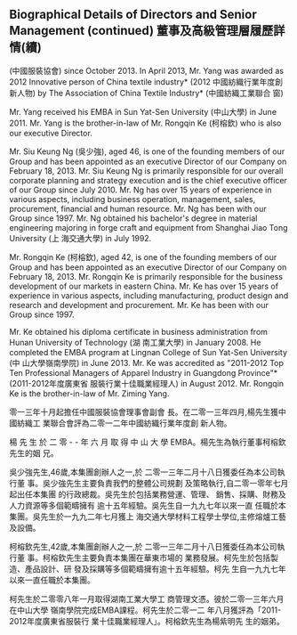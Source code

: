 ## Biographical Details of Directors and Senior Management (continued) 董事及高級管理層履歷詳情(續)

(中國服裝協會) since October 2013. In April 2013, Mr. Yang was awarded as 2012 Innovative person of China textile industry\* (2012 中國紡織行業年度創新人物) by The Association of China Textile Industry\* (中國紡織工業聯合 窗)

Mr. Yang received his EMBA in Sun Yat-Sen University (中山大學) in June 2011. Mr. Yang is the brother-in-law of Mr. Rongqin Ke (柯榕欽) who is also our executive Director.

Mr. Siu Keung Ng (吳少強), aged 46, is one of the founding members of our Group and has been appointed as an executive Director of our Company on February 18, 2013. Mr. Siu Keung Ng is primarily responsible for our overall corporate planning and strategy execution and is the chief executive officer of our Group since July 2010. Mr. Ng has over 15 years of experience in various aspects, including business operation, management, sales, procurement, financial and human resource. Mr. Ng has been with our Group since 1997. Mr. Ng obtained his bachelor's degree in material engineering majoring in forge craft and equipment from Shanghai Jiao Tong University (上 海交通大學) in July 1992.

Mr. Rongqin Ke (柯榕欽), aged 42, is one of the founding members of our Group and has been appointed as an executive Director of our Company on February 18, 2013. Mr. Rongqin Ke is primarily responsible for the business development of our markets in eastern China. Mr. Ke has over 15 years of experience in various aspects, including manufacturing, product design and research and development and procurement. Mr. Ke has been with our Group since 1997.

Mr. Ke obtained his diploma certificate in business administration from Hunan University of Technology (湖 南工業大學) in January 2008. He completed the EMBA program at Lingnan College of Sun Yat-Sen University (中 山大學嶺南學院) in June 2013. Mr. Ke was accredited as "2011-2012 Top Ten Professional Managers of Apparel Industry in Guangdong Province"\* (2011-2012年度廣東省 服裝行業十佳職業經理人) in August 2012. Mr. Rongqin Ke is the brother-in-law of Mr. Ziming Yang.

零一三年十月起擔任中國服裝協會理事會副會 長。在二零一三年四月,楊先生獲中國紡織工 業聯合會評為二零一二年中國紡織行業年度創 新人物。

楊 先 生 於 二 零 - - 年 六 月 取 得 中 山 大 學 EMBA。楊先生為執行董事柯榕欽先生的姻 兄。

吳少強先生,46歲,本集團創辦人之一,於 二零一三年二月十八日獲委任為本公司執行董 事。吳少強先生主要負責我們的整體公司規劃 及策略執行,自二零一零年七月起出任本集團 的行政總裁。吳先生於包括業務營運、管理、 銷售、採購、財務及人力資源等多個範疇擁有 逾十五年經驗。吳先生自一九九七年以來一直 任職於本集團。吳先生於一九九二年七月獲上 海交通大學材料工程學士學位,主修熔爐工藝 及設備。

柯榕欽先生,42歲,本集團創辦人之一,於 二零一三年二月十八日獲委任為本公司執行董 事。柯榕欽先生主要負責本集團在華東市場的 業務發展。柯先生於包括製造、產品設計、研 發及採購等多個範疇擁有逾十五年經驗。柯先 生自一九九七年以來一直任職於本集團。

柯先生於二零零八年一月取得湖南工業大學工 商管理文憑。彼於二零一三年六月在中山大學 嶺南學院完成EMBA課程。柯先生於二零一二 年八月獲評為「2011-2012年度廣東省服裝行 業十佳職業經理人」。柯榕欽先生為楊紫明先 生的姻弟。